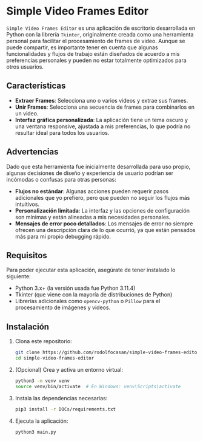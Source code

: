 # Simple Video Frames Editor

`Simple Video Frames Editor` es una aplicación de escritorio desarrollada en Python con la librería `Tkinter`, originalmente creada como una herramienta personal para facilitar el procesamiento de frames de video. Aunque se puede compartir, es importante tener en cuenta que algunas funcionalidades y flujos de trabajo están diseñados de acuerdo a mis preferencias personales y pueden no estar totalmente optimizados para otros usuarios.

## Características

- **Extraer Frames**: Selecciona uno o varios videos y extrae sus frames.
- **Unir Frames**: Selecciona una secuencia de frames para combinarlos en un video.
- **Interfaz gráfica personalizada**: La aplicación tiene un tema oscuro y una ventana responsive, ajustada a mis preferencias, lo que podría no resultar ideal para todos los usuarios.

## Advertencias

Dado que esta herramienta fue inicialmente desarrollada para uso propio, algunas decisiones de diseño y experiencia de usuario podrían ser incómodas o confusas para otras personas:

- **Flujos no estándar**: Algunas acciones pueden requerir pasos adicionales que yo prefiero, pero que pueden no seguir los flujos más intuitivos.
- **Personalización limitada**: La interfaz y las opciones de configuración son mínimas y están alineadas a mis necesidades personales.
- **Mensajes de error poco detallados**: Los mensajes de error no siempre ofrecen una descripción clara de lo que ocurrió, ya que están pensados más para mi propio debugging rápido.

## Requisitos

Para poder ejecutar esta aplicación, asegúrate de tener instalado lo siguiente:

- Python 3.x+ (la versión usada fue Python 3.11.4)
- Tkinter (que viene con la mayoría de distribuciones de Python)
- Librerías adicionales como `opencv-python` o `Pillow` para el procesamiento de imágenes y videos.

## Instalación

1. Clona este repositorio:

    ```bash
    git clone https://github.com/rodolfocasan/simple-video-frames-editor.git
    cd simple-video-frames-editor
    ```

2. (Opcional) Crea y activa un entorno virtual:

    ```bash
    python3 -m venv venv
    source venv/bin/activate  # En Windows: venv\Scripts\activate
    ```

3. Instala las dependencias necesarias:

    ```bash
    pip3 install -r DOCs/requirements.txt
    ```

4. Ejecuta la aplicación:

    ```bash
    python3 main.py
    ```